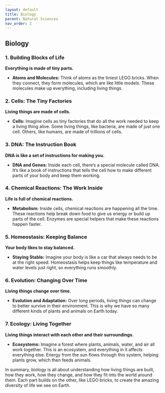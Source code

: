 ```yaml
---
layout: default
title: Biology
parent: Natural Sciences
nav_order: 2
---
```


## **Biology**

### **1. Building Blocks of Life**

**Everything is made of tiny parts.**

- **Atoms and Molecules:** Think of atoms as the tiniest LEGO bricks. When they connect, they form molecules, which are like little models. These molecules make up everything, including living things.

### **2. Cells: The Tiny Factories**

**Living things are made of cells.**

- **Cells:** Imagine cells as tiny factories that do all the work needed to keep a living thing alive. Some living things, like bacteria, are made of just one cell. Others, like humans, are made of trillions of cells.

### **3. DNA: The Instruction Book**

**DNA is like a set of instructions for making you.**

- **DNA and Genes:** Inside each cell, there’s a special molecule called DNA. It’s like a book of instructions that tells the cell how to make different parts of your body and keep them working.

### **4. Chemical Reactions: The Work Inside**

**Life is full of chemical reactions.**

- **Metabolism:** Inside cells, chemical reactions are happening all the time. These reactions help break down food to give us energy or build up parts of the cell. Enzymes are special helpers that make these reactions happen faster.

### **5. Homeostasis: Keeping Balance**

**Your body likes to stay balanced.**

- **Staying Stable:** Imagine your body is like a car that always needs to be at the right speed. Homeostasis helps keep things like temperature and water levels just right, so everything runs smoothly.

### **6. Evolution: Changing Over Time**

**Living things change over time.**

- **Evolution and Adaptation:** Over long periods, living things can change to better survive in their environment. This is why we have so many different kinds of plants and animals on Earth today.

### **7. Ecology: Living Together**

**Living things interact with each other and their surroundings.**

- **Ecosystems:** Imagine a forest where plants, animals, water, and air all work together. This is an ecosystem, and everything in it affects everything else. Energy from the sun flows through this system, helping plants grow, which then feeds animals.

In summary, biology is all about understanding how living things are built, how they work, how they change, and how they fit into the world around them. Each part builds on the other, like LEGO bricks, to create the amazing diversity of life we see on Earth.
